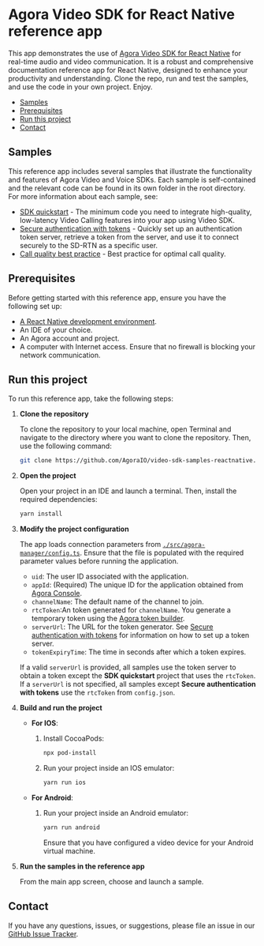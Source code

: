# Agora Video SDK for React Native reference app

This app demonstrates the use of [Agora Video SDK for React Native](https://docs.agora.io/en/video-calling/get-started/get-started-sdk) for real-time audio and video communication. It is a robust and comprehensive documentation reference app for React Native, designed to enhance your productivity and understanding. Clone the repo, run and test the samples, and use the code in your own project. Enjoy.

- [Samples](#samples)
- [Prerequisites](#prerequisites)
- [Run this project](#run-this-project)
- [Contact](#contact)

## Samples

This reference app includes several samples that illustrate the functionality and features of Agora Video and Voice SDKs. Each sample is self-contained and the relevant code can be found in its own folder in the root directory. For more information about each sample, see:

- [SDK quickstart](./src/get-started-sdk/) - The minimum code you need to integrate high-quality, low-latency Video Calling features into your app using Video SDK.
- [Secure authentication with tokens](./src/authentication-workflow) - Quickly set up an authentication token server, retrieve a token from the server, and use it to connect securely to the SD-RTN as a specific user.
- [Call quality best practice](./src/ensure-call-quality) - Best practice for optimal call quality.
  

## Prerequisites

Before getting started with this reference app, ensure you have the following set up:

- [A React Native development environment](https://reactnative.dev/docs/environment-setup).
- An IDE of your choice.
- An Agora account and project.
- A computer with Internet access. Ensure that no firewall is blocking your network communication.

## Run this project

To run this reference app, take the following steps:

1. **Clone the repository**

    To clone the repository to your local machine, open Terminal and navigate to the directory where you want to clone the repository. Then, use the following command:

    ```bash
    git clone https://github.com/AgoraIO/video-sdk-samples-reactnative.git
    ```

1. **Open the project**

   Open your project in an IDE and launch a terminal. Then, install the required dependencies:

   ```bash
   yarn install
   ```   

1. **Modify the project configuration**

   The app loads connection parameters from [`./src/agora-manager/config.ts`](./src/agora-manager/config.ts). Ensure that the file is populated with the required parameter values before running the application.

    - `uid`: The user ID associated with the application.
    - `appId`: (Required) The unique ID for the application obtained from [Agora Console](https://console.agora.io). 
    - `channelName`: The default name of the channel to join.
    - `rtcToken`:An token generated for `channelName`. You generate a temporary token using the [Agora token builder](https://agora-token-generator-demo.vercel.app/).
    - `serverUrl`: The URL for the token generator. See [Secure authentication with tokens](authentication-workflow) for information on how to set up a token server.
    - `tokenExpiryTime`: The time in seconds after which a token expires.

    If a valid `serverUrl` is provided, all samples use the token server to obtain a token except the **SDK quickstart** project that uses the `rtcToken`. If a `serverUrl` is not specified, all samples except **Secure authentication with tokens** use the `rtcToken` from `config.json`.

1. **Build and run the project**

   - **For IOS**:
      
      1. Install CocoaPods:

         ```bash
         npx pod-install
         ```
      
      2. Run your project inside an IOS emulator:
       
         ```bash
         yarn run ios
         ```
   - **For Android**:
      
      1. Run your project inside an Android emulator:
         
         ```bash
         yarn run android
         ```
         Ensure that you have configured a video device for your Android virtual machine.

1. **Run the samples in the reference app**

    From the main app screen, choose and launch a sample.

## Contact

If you have any questions, issues, or suggestions, please file an issue in our [GitHub Issue Tracker](https://github.com/AgoraIO/video-sdk-samples-reactnative/issues).
